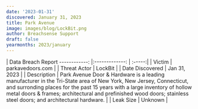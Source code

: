 ```yaml
---
date: '2023-01-31'
discovered: January 31, 2023
title: Park Avenue
image: images/blog/LockBit.png
author: Breachsense Support
draft: false
yearmonths: 2023/january
---
```



| Data Breach Report
------------:     |:-------------:    | :-----:|
| Victim      | parkavedoors.com      | 
| Threat Actor      | LockBit      | 
| Date Discovered      | Jan 31, 2023      | 
| Description      | Park Avenue Door & Hardware is a leading manufacturer in the Tri-State area of New York, New Jersey, Connecticut, and surronding places for the past 15 years with a large inventory of hollow metal doors & frames; architectural and prefinished wood doors; stainless steel doors; and architectural hardware.       | 
| Leak Size      | Unknown      | 


